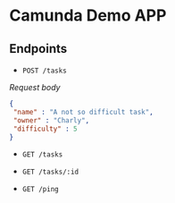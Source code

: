 # Camunda Demo APP

## Endpoints

 - `POST /tasks`
 
_Request body_
 
 ```json
{
  "name" : "A not so difficult task",
  "owner" : "Charly",
  "difficulty" : 5
}
```
 - `GET /tasks`
 
 - `GET /tasks/:id`
   
 - `GET /ping`